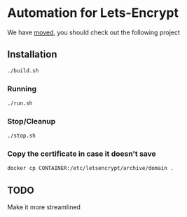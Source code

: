 # Automation for Lets-Encrypt

We have [moved](https://gitlab.com/nolim1t/docker-letsencrypt), you should check out the following project

## Installation

```bash
./build.sh
```

### Running

```bash
./run.sh
```

### Stop/Cleanup

```bash
./stop.sh
```

### Copy the certificate in case it doesn't save

```bash
docker cp CONTAINER:/etc/letsencrypt/archive/domain .
```

## TODO

Make it more streamlined

